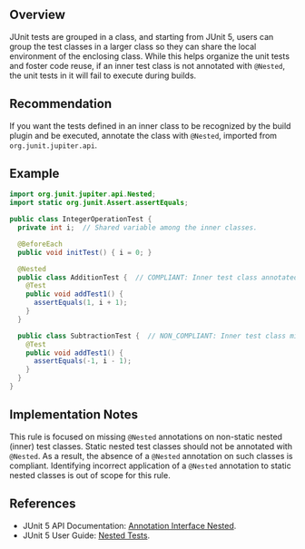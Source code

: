 ## Overview

JUnit tests are grouped in a class, and starting from JUnit 5, users can group the test classes in a larger class so they can share the local environment of the enclosing class. While this helps organize the unit tests and foster code reuse, if an inner test class is not annotated with `@Nested`, the unit tests in it will fail to execute during builds.

## Recommendation

If you want the tests defined in an inner class to be recognized by the build plugin and be executed, annotate the class with `@Nested`, imported from `org.junit.jupiter.api`.

## Example

```java
import org.junit.jupiter.api.Nested;
import static org.junit.Assert.assertEquals;

public class IntegerOperationTest {
  private int i;  // Shared variable among the inner classes.

  @BeforeEach
  public void initTest() { i = 0; }

  @Nested
  public class AdditionTest {  // COMPLIANT: Inner test class annotated with `@Nested`.
    @Test
    public void addTest1() {
      assertEquals(1, i + 1);
    }
  }

  public class SubtractionTest {  // NON_COMPLIANT: Inner test class missing `@Nested`.
    @Test
    public void addTest1() {
      assertEquals(-1, i - 1);
    }
  }
}
```

## Implementation Notes

This rule is focused on missing `@Nested` annotations on non-static nested (inner) test classes. Static nested test classes should not be annotated with `@Nested`. As a result, the absence of a `@Nested` annotation on such classes is compliant. Identifying incorrect application of a `@Nested` annotation to static nested classes is out of scope for this rule.

## References

- JUnit 5 API Documentation: [Annotation Interface Nested](https://junit.org/junit5/docs/current/api/org.junit.jupiter.api/org/junit/jupiter/api/Nested.html).
- JUnit 5 User Guide: [Nested Tests](https://junit.org/junit5/docs/current/user-guide/#writing-tests-nested).
